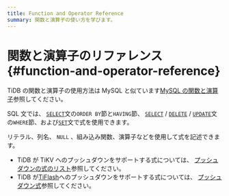 ```yaml
---
title: Function and Operator Reference
summary: 関数と演算子の使い方を学びます。
---
```


# 関数と演算子のリファレンス {#function-and-operator-reference}

TiDB の関数と演算子の使用方法は MySQL と似ています[MySQL の関数と演算子](https://dev.mysql.com/doc/refman/8.0/en/functions.html)参照してください。

SQL 文では、 [`SELECT`](/sql-statements/sql-statement-select.md)文の`ORDER BY`節と`HAVING`節、 [`SELECT`](/sql-statements/sql-statement-select.md) / [`DELETE`](/sql-statements/sql-statement-delete.md) / [`UPDATE`](/sql-statements/sql-statement-update.md)文の`WHERE`節、および[`SET`](/sql-statements/sql-statement-set-variable.md)文で式を使用できます。

リテラル、列名、 `NULL` 、組み込み関数、演算子などを使用して式を記述できます。

-   TiDB が TiKV へのプッシュダウンをサポートする式については、 [プッシュダウンの式のリスト](/functions-and-operators/expressions-pushed-down.md)参照してください。
-   TiDB が[TiFlash](/tiflash/tiflash-overview.md)へのプッシュダウンをサポートする式については、 [プッシュダウン式](/tiflash/tiflash-supported-pushdown-calculations.md#push-down-expressions)参照してください。
